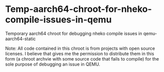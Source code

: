 # Temp-aarch64-chroot-for-nheko-compile-issues-in-qemu
Temporary aarch64 chroot for debugging nheko compile issues in qemu-aarch64-static

Note:
All code contained in this chroot is from projects with open source licenses. I believe that gives me the permission to distribute them in this form (a chroot archvie with some source code that fails to compile) for the sole purpose of debugging an issue in QEMU.
